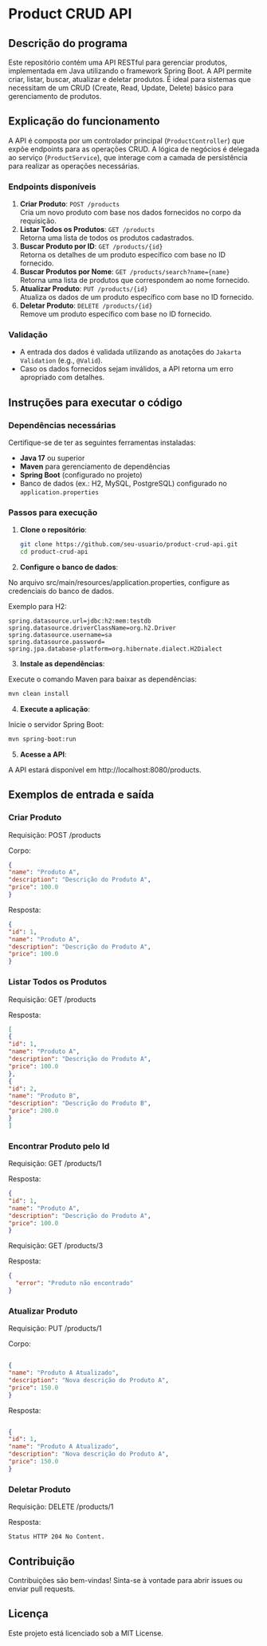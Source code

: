 # Product CRUD API

## Descrição do programa
Este repositório contém uma API RESTful para gerenciar produtos, implementada em Java utilizando o framework Spring Boot. A API permite criar, listar, buscar, atualizar e deletar produtos. É ideal para sistemas que necessitam de um CRUD (Create, Read, Update, Delete) básico para gerenciamento de produtos.

## Explicação do funcionamento
A API é composta por um controlador principal (`ProductController`) que expõe endpoints para as operações CRUD. A lógica de negócios é delegada ao serviço (`ProductService`), que interage com a camada de persistência para realizar as operações necessárias.

### Endpoints disponíveis
1. **Criar Produto**: `POST /products`  
   Cria um novo produto com base nos dados fornecidos no corpo da requisição.
2. **Listar Todos os Produtos**: `GET /products`  
   Retorna uma lista de todos os produtos cadastrados.
3. **Buscar Produto por ID**: `GET /products/{id}`  
   Retorna os detalhes de um produto específico com base no ID fornecido.
4. **Buscar Produtos por Nome**: `GET /products/search?name={name}`  
   Retorna uma lista de produtos que correspondem ao nome fornecido.
5. **Atualizar Produto**: `PUT /products/{id}`  
   Atualiza os dados de um produto específico com base no ID fornecido.
6. **Deletar Produto**: `DELETE /products/{id}`  
   Remove um produto específico com base no ID fornecido.

### Validação
- A entrada dos dados é validada utilizando as anotações do `Jakarta Validation` (e.g., `@Valid`).
- Caso os dados fornecidos sejam inválidos, a API retorna um erro apropriado com detalhes.

## Instruções para executar o código

### Dependências necessárias
Certifique-se de ter as seguintes ferramentas instaladas:
- **Java 17** ou superior
- **Maven** para gerenciamento de dependências
- **Spring Boot** (configurado no projeto)
- Banco de dados (ex.: H2, MySQL, PostgreSQL) configurado no `application.properties`

### Passos para execução
1. **Clone o repositório**:
   ```bash
   git clone https://github.com/seu-usuario/product-crud-api.git
   cd product-crud-api

2. **Configure o banco de dados**:

No arquivo src/main/resources/application.properties, configure as credenciais do banco de dados. 

Exemplo para H2:

  `````declarative
spring.datasource.url=jdbc:h2:mem:testdb
spring.datasource.driverClassName=org.h2.Driver
spring.datasource.username=sa
spring.datasource.password=
spring.jpa.database-platform=org.hibernate.dialect.H2Dialect
``````

3. **Instale as dependências**:

Execute o comando Maven para baixar as dependências:

````bash
mvn clean install
````

4. **Execute a aplicação**:

Inicie o servidor Spring Boot:
````bash
mvn spring-boot:run
````

5. **Acesse a API**:

A API estará disponível em http://localhost:8080/products.

## Exemplos de entrada e saída
### Criar Produto
Requisição: POST /products

Corpo:

````json
{
"name": "Produto A",
"description": "Descrição do Produto A",
"price": 100.0
}
````
Resposta:
````json
{
"id": 1,
"name": "Produto A",
"description": "Descrição do Produto A",
"price": 100.0
}
````

### Listar Todos os Produtos

Requisição: GET /products

Resposta:

````json
[
{
"id": 1,
"name": "Produto A",
"description": "Descrição do Produto A",
"price": 100.0
},
{
"id": 2,
"name": "Produto B",
"description": "Descrição do Produto B",
"price": 200.0
}
]
````

### Encontrar Produto pelo Id
Requisição: GET /products/1

Resposta:

````json
{
"id": 1,
"name": "Produto A",
"description": "Descrição do Produto A",
"price": 100.0
}
````
Requisição: GET /products/3

Resposta:

````json
{
  "error": "Produto não encontrado"
}
````
### Atualizar Produto
Requisição: PUT /products/1

Corpo:

````json

{
"name": "Produto A Atualizado",
"description": "Nova descrição do Produto A",
"price": 150.0
}
````
Resposta:

````json

{
"id": 1,
"name": "Produto A Atualizado",
"description": "Nova descrição do Produto A",
"price": 150.0
}
````

### Deletar Produto
Requisição: DELETE /products/1

Resposta:
````declarative
Status HTTP 204 No Content.
````

## Contribuição
Contribuições são bem-vindas! Sinta-se à vontade para abrir issues ou enviar pull requests.

## Licença
Este projeto está licenciado sob a MIT License.